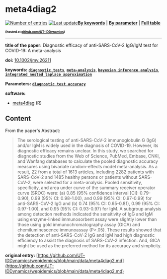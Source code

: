 <!--DO NOT EDIT BY HAND-->
 
#  meta4diag2 
 

 [![Number of entries](https://img.shields.io/badge/dynamic/json?label=Entries&query=message&url=https%3A%2F%2Fut-iddynamics.github.io%2Fwepidemics%2Finfo%2Fentries.json)](https://github.com/UT-IDDynamics/wepidemics) [![Last update](https://img.shields.io/github/last-commit/UT-IDDynamics/wepidemics)](https://github.com/UT-IDDynamics/wepidemics)[**By keywords**](../by-keyword.md) \| [**By parameter**](../by-parameter.md) \| [**Full table**](../full-table.md)
<p style="font-size:10px;font-weight:bold;">(hosted at <a href="https://github.com/UT-IDDynamics/wepidemics" target="_blank">github.com/UT-IDDynamics</a>)</p>

---
 
 
**title of the paper:** Diagnostic efficacy of anti-SARS-CoV-2 IgG/IgM test for COVID-19: A meta-analysis
 
**doi:** [10.1002/jmv.26211](https://doi.org/10.1002/jmv.26211)
 

**keywords:** [**`diagnostic tests`**](../by-keyword.md#diagnostic-tests), [**`meta-analysis`**](../by-keyword.md#meta-analysis), [**`bayesian inference analysis`**](../by-keyword.md#bayesian-inference-analysis), [**`integrated nested laplace approximation`**](../by-keyword.md#integrated-nested-laplace-approximation) 

**Parameters:** [**`diagnostic test accuracy`**](../by-parameter.md#diagnostic-test-accuracy) 

**software:**
 
 - [meta4diag](https://cran.r-project.org/web/packages/meta4diag/index.html) (R) 


## Content



From the paper's Abstract:

> The serological testing of anti-SARS-CoV-2 immunoglobulin G (IgG) and/or IgM is widely used in the diagnosis of COVID-19. However, its diagnostic efficacy remains unclear. In this study, we searched for diagnostic studies from the Web of Science, PubMed, Embase, CNKI, and Wanfang databases to calculate the pooled diagnostic accuracy measures using bivariate random-effects model meta-analysis. As a result, 22 from a total of 1613 articles, including 2282 patients with SARS-CoV-2 and 1485 healthy persons or patients without SARS-CoV-2, were selected for a meta-analysis. Pooled sensitivity, specificity, and area under curve of the summary receiver operator curve (SROC) were: (a) 0.85 (95% confidence interval [CI]: 0.79-0.90), 0.99 (95% CI: 0.98-1.00), and 0.99 (95% CI: 0.97-0.99) for anti-SARS-CoV-2 IgG and (b) 0.74 (95% CI: 0.65-0.81), 0.99 (95% CI: 0.97-1.00), and 0.95 (95% CI: 0.93-0.97) for IgM. A subgroup analysis among detection methods indicated the sensitivity of IgG and IgM using enzyme-linked immunosorbent assay were slightly lower than those using gold immunochromatography assay (GICA) and chemiluminescence immunoassay (P>.05). These results showed that the detection of anti-SARS-CoV-2 IgG and IgM had high diagnostic efficiency to assist the diagnosis of SARS-CoV-2 infection. And, GICA might be used as the preferred method for its accuracy and simplicity.




 **original entry:**  [https://github.com/UT-IDDynamics/wepidemics/blob/main/data/meta4diag2.md](https://github.com/UT-IDDynamics/wepidemics/blob/main/data/meta4diag2.md) 
